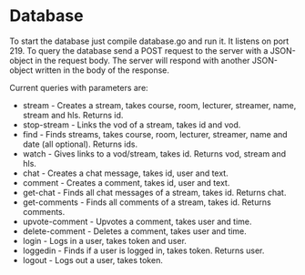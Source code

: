 # Database
To start the database just compile database.go and run it.
It listens on port 219.
To query the database send a POST request to the server with a JSON-object in the request body.
The server will respond with another JSON-object written in the body of the response.

Current queries with parameters are:
* stream - Creates a stream, takes course, room, lecturer, streamer, name, stream and hls.
Returns id.
* stop-stream - Links the vod of a stream, takes id and vod.
* find - Finds streams, takes course, room, lecturer, streamer, name and date (all optional).
Returns ids.
* watch - Gives links to a vod/stream, takes id.
Returns vod, stream and hls.
* chat - Creates a chat message, takes id, user and text.
* comment - Creates a comment, takes id, user and text.
* get-chat - Finds all chat messages of a stream, takes id.
Returns chat.
* get-comments - Finds all comments of a stream, takes id.
Returns comments.
* upvote-comment - Upvotes a comment, takes user and time.
* delete-comment - Deletes a comment, takes user and time.
* login - Logs in a user, takes token and user.
* loggedin - Finds if a user is logged in, takes token.
Returns user.
* logout - Logs out a user, takes token.